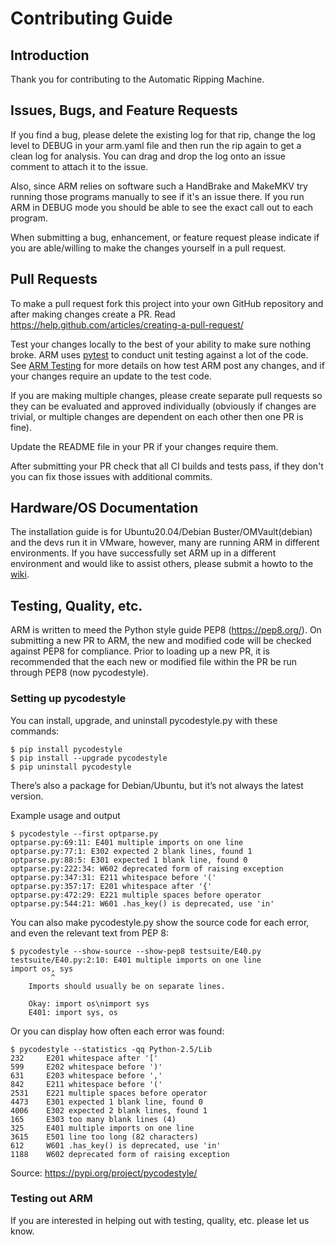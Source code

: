 # Contributing Guide
## Introduction
Thank you for contributing to the Automatic Ripping Machine.

## Issues, Bugs, and Feature Requests
If you find a bug, please delete the existing log for that rip, change the log level to DEBUG in your arm.yaml file and then run the rip again to get a clean log for analysis.  You can drag and drop the log onto an issue comment to attach it to the issue.

Also, since ARM relies on software such a HandBrake and MakeMKV try running those programs manually to see if it's an issue there.  If you run ARM in DEBUG mode you should
be able to see the exact call out to each program.

When submitting a bug, enhancement, or feature request please indicate if you are able/willing to make the changes yourself in a pull request.

## Pull Requests

To make a pull request fork this project into your own GitHub repository and after making changes create a PR.  Read https://help.github.com/articles/creating-a-pull-request/

Test your changes locally to the best of your ability to make sure nothing broke. ARM uses [pytest](docs.pytest.org) to conduct unit testing against a lot of the code. See [ARM Testing](http://github.com/automatic-ripping-machine/automatic-ripping-machine/wiki/Contribute-Testing) for more details on how test ARM post any changes, and if your changes require an update to the test code.

If you are making multiple changes, please create separate pull requests so they can be evaluated and approved individually (obviously if changes are trivial, or multiple changes are dependent on each other then one PR is fine).

Update the README file in your PR if your changes require them.

After submitting your PR check that all CI builds and tests pass, if they don't you can fix those issues with additional commits.

## Hardware/OS Documentation
The installation guide is for Ubuntu20.04/Debian Buster/OMVault(debian) and the devs run it in VMware, however, many are running ARM in different environments.  If you have successfully set ARM up in a different environment and would like to assist others, please submit a howto to the [wiki](https://github.com/automatic-ripping-machine/automatic-ripping-machine/wiki).   

## Testing, Quality, etc.
 
 ARM is written to meed the Python style guide PEP8 (https://pep8.org/). On submitting a new PR to ARM, the new and modified code will be checked against PEP8 for compliance. Prior to loading up a new PR, it is recommended that the each new or modified file within the PR be run through PEP8 (now pycodestyle).
 ### Setting up pycodestyle
 
 You can install, upgrade, and uninstall pycodestyle.py with these commands:
 
 ```
 $ pip install pycodestyle
 $ pip install --upgrade pycodestyle
 $ pip uninstall pycodestyle
 ```
 
 There’s also a package for Debian/Ubuntu, but it’s not always the latest version.
 
 Example usage and output
 
 ```
 $ pycodestyle --first optparse.py
 optparse.py:69:11: E401 multiple imports on one line
 optparse.py:77:1: E302 expected 2 blank lines, found 1
 optparse.py:88:5: E301 expected 1 blank line, found 0
 optparse.py:222:34: W602 deprecated form of raising exception
 optparse.py:347:31: E211 whitespace before '('
 optparse.py:357:17: E201 whitespace after '{'
 optparse.py:472:29: E221 multiple spaces before operator
 optparse.py:544:21: W601 .has_key() is deprecated, use 'in'
 ```
 
 You can also make pycodestyle.py show the source code for each error, and even the relevant text from PEP 8:
 
 ```
 $ pycodestyle --show-source --show-pep8 testsuite/E40.py
 testsuite/E40.py:2:10: E401 multiple imports on one line
 import os, sys
          ^
     Imports should usually be on separate lines.
 
     Okay: import os\nimport sys
     E401: import sys, os
 ```
 
 Or you can display how often each error was found:
 
 ```
 $ pycodestyle --statistics -qq Python-2.5/Lib
 232     E201 whitespace after '['
 599     E202 whitespace before ')'
 631     E203 whitespace before ','
 842     E211 whitespace before '('
 2531    E221 multiple spaces before operator
 4473    E301 expected 1 blank line, found 0
 4006    E302 expected 2 blank lines, found 1
 165     E303 too many blank lines (4)
 325     E401 multiple imports on one line
 3615    E501 line too long (82 characters)
 612     W601 .has_key() is deprecated, use 'in'
 1188    W602 deprecated form of raising exception
 ```
 
 Source: https://pypi.org/project/pycodestyle/
 
### Testing out ARM
 
 If you are interested in helping out with testing, quality, etc. please let us know.
